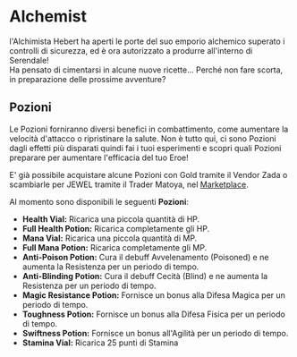 # Alchemist

l'Alchimista Hebert ha aperti le porte del suo emporio alchemico  superato i controlli di sicurezza, ed è ora autorizzato a produrre all'interno di Serendale! \
Ha pensato di cimentarsi in alcune nuove ricette... Perché non fare scorta, in preparazione delle prossime avventure?

## Pozioni

Le Pozioni forniranno diversi benefici in combattimento, come aumentare la velocità d'attacco o ripristinare la salute. Non è tutto qui, ci sono Pozioni dagli effetti più disparati quindi fai i tuoi esperimenti e scopri quali Pozioni preparare per aumentare l'efficacia del tuo Eroe!

E' già possibile acquistare alcune Pozioni con Gold tramite il Vendor Zada o scambiarle per JEWEL tramite il Trader Matoya, nel [Marketplace](marketplace.md).

Al momento sono disponibili le seguenti **Pozioni**:

* **Health Vial:** Ricarica una piccola quantità di HP.
* **Full Health Potion:** Ricarica completamente gli HP.
* **Mana Vial:** Ricarica una piccola quantità di MP.
* **Full Mana Potion:** Ricarica completamente gli MP.
* **Anti-Poison Potion:** Cura il debuff Avvelenamento (Poisoned) e ne aumenta la Resistenza per un periodo di tempo.
* **Anti-Blinding Potion:** Cura il debuff Cecità (Blind) e ne aumenta la Resistenza per un periodo di tempo.
* **Magic Resistance Potion:** Fornisce un bonus alla Difesa Magica per un periodo di tempo.
* **Toughness Potion:** Fornisce un bonus alla Difesa Fisica per un periodo di tempo.
* **Swiftness Potion:** Fornisce un bonus all'Agilità per un periodo di tempo.
* **Stamina Vial:** Ricarica 25 punti di Stamina
